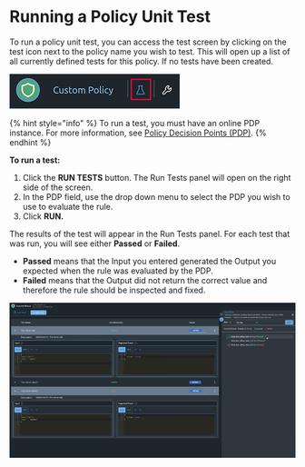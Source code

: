 # Running a Policy Unit Test

To run a policy unit test, you can access the test screen by clicking on the test icon next to the policy name you wish to test. This will open up a list of all currently defined tests for this policy. If no tests have been created.

![Policy unit testing icon](../../.gitbook/assets/image%20%288%29%20%281%29%20%281%29%20%281%29%20%281%29.png)

{% hint style="info" %}
To run a test, you must have an online PDP instance. For more information, see [Policy Decision Points \(PDP\)](../../policy-decision-points-pdp/).
{% endhint %}

**To run a test:**

1. Click the **RUN TESTS** button. The Run Tests panel will open on the right side of the screen. 
2. In the PDP field, use the drop down menu to select the PDP you wish to use to evaluate the rule.
3. Click **RUN.**

The results of the test will appear in the Run Tests panel. For each test that was run, you will see either **Passed** or **Failed**. 

* **Passed** means that the Input you entered generated the Output you expected when the rule was evaluated by the PDP. 
* **Failed** means that the Output did not return the correct value and therefore the rule should be inspected and fixed.

![Results for testing this policy](../../.gitbook/assets/runtest1.png)

